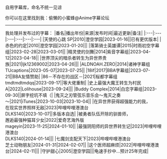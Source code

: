 自用字幕库，命名不统一见谅

你可以在这里找到我：偷懒的小蜜蜂@Anime字幕论坛

---

我处理并发布过的字幕：
|番名|播出年份|来源|发布时间|最近更新|备注|
|:---|:---|:---|:---|:---|:---|
|天使的心跳 SP|2010|澄空学园|2023-01-16||已有更优版本|
|赤色的约定|2010|澄空学园|2023-01-20|||
|落第骑士英雄谭|2015|时雨初空字幕组|2023-02-28|2023-03-01||
|精灵使的剑舞|2014|紫音字幕组|2023-04-12|2023-04-18||
|世界顶尖的暗杀者转生为异世界贵族|2021|ljk12369002|2023-04-26|||
|ALDNOAH.ZERO|2014|诸神字幕组</br>TUcaptions|2023-05-07|2023-07-25||
|18if|2017|BBA字幕组|2023-07-21||BBA友情赞助|
|86－不存在的战区－|2021|桜都字幕组</br>tmdtmdtmdqq|2023-09-17||等大佬重制|
|史上最强大魔王转生为村民A|2022|Lolihouse|2023-09-24|||
|Buddy Complex|2014|白恋字幕组|2023-09-30||屏字挖坑不填（|
|鬼灭之刃管弦乐音乐会～鬼灭之奏～|2021|iTunes|2023-10-03|2023-10-04||
|在异世界获得超强能力的我，</br>在现实世界照样无敌|2023|哔哩哔哩港澳台</br>DLKS140|2023-10-07||多版本自选|
|被勇者队伍开除的驯兽师，</br>邂逅最强种猫耳少女|2022|爱奇艺海外版</br>mageyin|2023-11-25|2024-01-10||
|最强阴阳师的异世界转生记|2023|哔哩哔哩港澳台</br>DLKS140|2024-01-14|||
|七魔剑支配天下|2023|哔哩哔哩港澳台</br>芝士动物朋友|2024-01-31|2024-02-07||
|这个医师超麻烦|2022|哔哩哔哩港澳台|2024-02-11|||
|守护甜心|2005|澄空学园|||龟速手抄中…预计25年完成|
